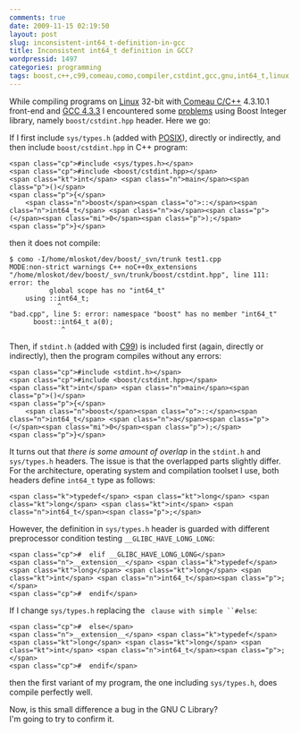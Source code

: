 ```yaml
---
comments: true
date: 2009-11-15 02:19:50
layout: post
slug: inconsistent-int64_t-definition-in-gcc
title: Inconsistent int64_t definition in GCC?
wordpressid: 1497
categories: programming
tags: boost,c++,c99,comeau,como,compiler,cstdint,gcc,gnu,int64_t,linux,posix,programming,project,uint64_t
---
```


While compiling programs on [Linux](http://releases.ubuntu.com/9.04/) 32-bit with[ Comeau C/C++](http://www.comeaucomputing.com/) 4.3.10.1 front-end and [GCC 4.3.3](http://gcc.gnu.org/gcc-4.3/changes.html) I encountered some [problems]( https://svn.boost.org/trac/boost/ticket/3548) using Boost Integer library, namely `boost/cstdint.hpp` header. Here we go:





If I first include `sys/types.h` (added with [POSIX](http://www.unix.org/version3/ieee_std.html)), directly or indirectly, and then include `boost/cstdint.hpp` in C++ program:




    
    <span class="cp">#include <sys/types.h></span>
    <span class="cp">#include <boost/cstdint.hpp></span>
    <span class="kt">int</span> <span class="n">main</span><span class="p">()</span>
    <span class="p">{</span>
        <span class="n">boost</span><span class="o">::</span><span class="n">int64_t</span> <span class="n">a</span><span class="p">(</span><span class="mi">0</span><span class="p">);</span>
    <span class="p">}</span>





then it does not compile:




    
    $ como -I/home/mloskot/dev/boost/_svn/trunk test1.cpp 
    MODE:non-strict warnings C++ noC++0x_extensions
    "/home/mloskot/dev/boost/_svn/trunk/boost/cstdint.hpp", line 111: error: the
              global scope has no "int64_t"
        using ::int64_t;            
                ^
    "bad.cpp", line 5: error: namespace "boost" has no member "int64_t"
          boost::int64_t a(0);
                 ^
    





Then, if `stdint.h` (added with [C99](http://en.wikipedia.org/wiki/C99)) is included first (again, directly or indirectly), then the program compiles without any errors:




    
    <span class="cp">#include <stdint.h></span>
    <span class="cp">#include <boost/cstdint.hpp></span>
    <span class="kt">int</span> <span class="n">main</span><span class="p">()</span>
    <span class="p">{</span>
        <span class="n">boost</span><span class="o">::</span><span class="n">int64_t</span> <span class="n">a</span><span class="p">(</span><span class="mi">0</span><span class="p">);</span>
    <span class="p">}</span>





It turns out that _there is some amount of overlap_ in the `stdint.h` and `sys/types.h` headers. The issue is that the overlapped parts slightly differ. For the architecture, operating system and compilation toolset I use, both headers define `int64_t` type as follows:




    
    <span class="k">typedef</span> <span class="kt">long</span> <span class="kt">long</span> <span class="kt">int</span> <span class="n">int64_t</span><span class="p">;</span>





However, the definition in `sys/types.h` header is guarded with different preprocessor condition testing `__GLIBC_HAVE_LONG_LONG`:




    
    <span class="cp">#  elif __GLIBC_HAVE_LONG_LONG</span>
    <span class="n">__extension__</span> <span class="k">typedef</span> <span class="kt">long</span> <span class="kt">long</span> <span class="kt">int</span> <span class="n">int64_t</span><span class="p">;</span>
    <span class="cp">#  endif</span>





If I change `sys/types.h` replacing the ` clause with simple ``#else`:



    
    <span class="cp">#  else</span>
    <span class="n">__extension__</span> <span class="k">typedef</span> <span class="kt">long</span> <span class="kt">long</span> <span class="kt">int</span> <span class="n">int64_t</span><span class="p">;</span>
    <span class="cp">#  endif</span>

then the first variant of my program, the one including `sys/types.h`, does compile perfectly well.



Now, is this small difference a bug in the GNU C Library?   
I'm going to try to confirm it.
